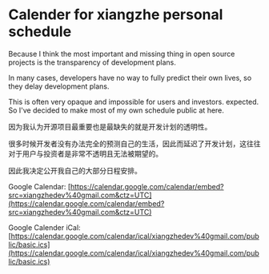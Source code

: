 # Calender for xiangzhe personal schedule

Because I think the most important and missing thing in open source projects is the transparency of development plans.

In many cases, developers have no way to fully predict their own lives, so they delay development plans.

This is often very opaque and impossible for users and investors. expected. So I've decided to make most of my own schedule public at here.

因为我认为开源项目最重要也是最缺失的就是开发计划的透明性。

很多时候开发者没有办法完全的预测自己的生活，因此而延迟了开发计划，这往往对于用户与投资者是非常不透明且无法被期望的。

因此我决定公开我自己的大部分日程安排。

Google Calendar: [https://calendar.google.com/calendar/embed?src=xiangzhedev%40gmail.com&ctz=UTC](https://calendar.google.com/calendar/embed?src=xiangzhedev%40gmail.com&ctz=UTC)

Google Calender iCal: [https://calendar.google.com/calendar/ical/xiangzhedev%40gmail.com/public/basic.ics](https://calendar.google.com/calendar/ical/xiangzhedev%40gmail.com/public/basic.ics)
